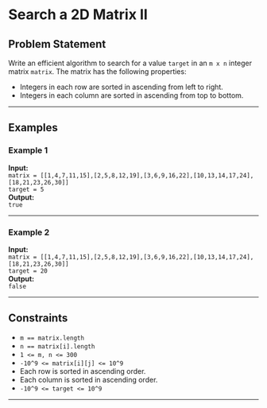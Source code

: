 # Search a 2D Matrix II

## Problem Statement

Write an efficient algorithm to search for a value `target` in an `m x n` integer matrix `matrix`. The matrix has the following properties:

- Integers in each row are sorted in ascending from left to right.
- Integers in each column are sorted in ascending from top to bottom.

---

## Examples

### Example 1  
**Input:**  
`matrix = [[1,4,7,11,15],[2,5,8,12,19],[3,6,9,16,22],[10,13,14,17,24],[18,21,23,26,30]]`  
`target = 5`  
**Output:**  
`true`

---

### Example 2  
**Input:**  
`matrix = [[1,4,7,11,15],[2,5,8,12,19],[3,6,9,16,22],[10,13,14,17,24],[18,21,23,26,30]]`  
`target = 20`  
**Output:**  
`false`

---

## Constraints

- `m == matrix.length`  
- `n == matrix[i].length`  
- `1 <= m, n <= 300`  
- `-10^9 <= matrix[i][j] <= 10^9`  
- Each row is sorted in ascending order.  
- Each column is sorted in ascending order.  
- `-10^9 <= target <= 10^9`

---
